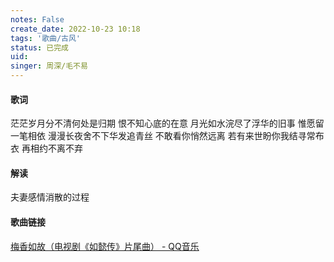 ```yaml
---
notes: False
create_date: 2022-10-23 10:18 
tags: '歌曲/古风'
status: 已完成 
uid: 
singer: 周深/毛不易
---
```


#### 歌词

茫茫岁月分不清何处是归期
恨不知心底的在意
月光如水浣尽了浮华的旧事
惟愿留一笔相依
漫漫长夜舍不下华发追青丝
不敢看你悄然远离
若有来世盼你我结寻常布衣
再相约不离不弃

#### 解读

夫妻感情消散的过程

#### 歌曲链接

[梅香如故（电视剧《如懿传》片尾曲） - QQ音乐](https://i.y.qq.com/v8/playsong.html?songid=264003846#webchat_redirect)

